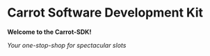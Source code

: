 # Carrot Software Development Kit

**Welcome to the Carrot-SDK!**

*Your one-stop-shop for spectacular slots*